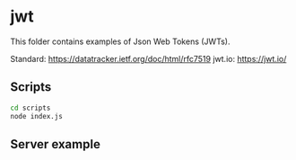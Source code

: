# jwt

This folder contains examples of Json Web Tokens (JWTs).

Standard: https://datatracker.ietf.org/doc/html/rfc7519
jwt.io: https://jwt.io/

## Scripts

```bash
cd scripts
node index.js
```

## Server example

